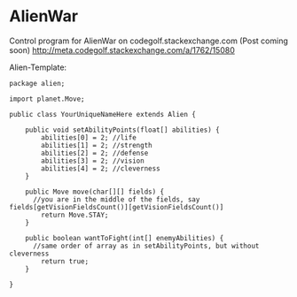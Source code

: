 AlienWar
========

Control program for AlienWar on codegolf.stackexchange.com (Post coming soon)
http://meta.codegolf.stackexchange.com/a/1762/15080

Alien-Template:
```
package alien;

import planet.Move;

public class YourUniqueNameHere extends Alien {

	public void setAbilityPoints(float[] abilities) {
		abilities[0] = 2; //life
		abilities[1] = 2; //strength
		abilities[2] = 2; //defense
		abilities[3] = 2; //vision
		abilities[4] = 2; //cleverness
	}
	
	public Move move(char[][] fields) {
	  //you are in the middle of the fields, say fields[getVisionFieldsCount()][getVisionFieldsCount()]
		return Move.STAY;
	}
	
	public boolean wantToFight(int[] enemyAbilities) {
	  //same order of array as in setAbilityPoints, but without cleverness
		return true;
	}

}
```
